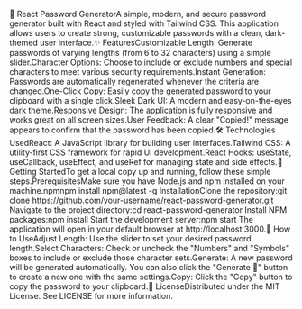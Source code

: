 🔐 React Password GeneratorA simple, modern, and secure password generator built with React and styled with Tailwind CSS. This application allows users to create strong, customizable passwords with a clean, dark-themed user interface.✨ FeaturesCustomizable Length: Generate passwords of varying lengths (from 6 to 32 characters) using a simple slider.Character Options: Choose to include or exclude numbers and special characters to meet various security requirements.Instant Generation: Passwords are automatically regenerated whenever the criteria are changed.One-Click Copy: Easily copy the generated password to your clipboard with a single click.Sleek Dark UI: A modern and easy-on-the-eyes dark theme.Responsive Design: The application is fully responsive and works great on all screen sizes.User Feedback: A clear "Copied!" message appears to confirm that the password has been copied.🛠️ Technologies UsedReact: A JavaScript library for building user interfaces.Tailwind CSS: A utility-first CSS framework for rapid UI development.React Hooks: useState, useCallback, useEffect, and useRef for managing state and side effects.🚀 Getting StartedTo get a local copy up and running, follow these simple steps.PrerequisitesMake sure you have Node.js and npm installed on your machine.npmnpm install npm@latest -g
InstallationClone the repository:git clone https://github.com/your-username/react-password-generator.git
Navigate to the project directory:cd react-password-generator
Install NPM packages:npm install
Start the development server:npm start
The application will open in your default browser at http://localhost:3000.📖 How to UseAdjust Length: Use the slider to set your desired password length.Select Characters: Check or uncheck the "Numbers" and "Symbols" boxes to include or exclude those character sets.Generate: A new password will be generated automatically. You can also click the "Generate 🔄" button to create a new one with the same settings.Copy: Click the "Copy" button to copy the password to your clipboard.📄 LicenseDistributed under the MIT License. See LICENSE for more information.
